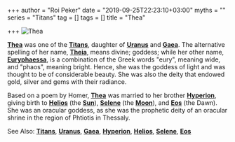 +++
author = "Roi Peker"
date = "2019-09-25T22:23:10+03:00"
myths = ""
series = "Titans"
tag = []
tags = []
title = "Thea"

+++
![Thea](https://www.greekmythology.com/images/mythology/thea_26.jpg)

[**Thea**](https://www.greekmythology.com/Titans/Thea/thea.html "Thea") was one of the [**Titans**](https://www.greekmythology.com/Titans/titans.html "Titans"), daughter of [**Uranus**](https://www.greekmythology.com/Other_Gods/Uranus/uranus.html "Uranus") and [**Gaea**](https://www.greekmythology.com/Other_Gods/Gaea/gaea.html "Gaea"). The alternative spelling of her name, [**Theia**](https://www.greekmythology.com/Titans/Thea/thea.html "Thea"), means divine; goddess; while her other name, [**Euryphaessa**](https://www.greekmythology.com/Titans/Thea/thea.html "Thea"), is a combination of the Greek words "eury", meaning wide, and "phaos", meaning bright. Hence, she was the goddess of light and was thought to be of considerable beauty. She was also the deity that endowed gold, silver and gems with their radiance.

Based on a poem by Homer, [**Thea**](https://www.greekmythology.com/Titans/Thea/thea.html "Thea") was married to her brother [**Hyperion**](https://www.greekmythology.com/Titans/Hyperion/hyperion.html "Hyperion"), giving birth to [**Helios**](https://www.greekmythology.com/Other_Gods/Helios/helios.html "Helios") (the [**Sun**](https://www.greekmythology.com/Myths/Planets/Sun/sun.html "Sun")), [**Selene**](https://www.greekmythology.com/Titans/Selene/selene.html "Selene") (the [**Moon**](https://www.greekmythology.com/Myths/Planets/Moon/moon.html "Moon")), and [**Eos**](https://www.greekmythology.com/Titans/Eos/eos.html "Eos") (the Dawn). She was an oracular goddess, as she was the prophetic deity of an oracular shrine in the region of Phtiotis in Thessaly.

See Also: [**Titans**](https://www.greekmythology.com/Titans/titans.html "Titans"), [**Uranus**](https://www.greekmythology.com/Other_Gods/Uranus/uranus.html "Uranus"), [**Gaea**](https://www.greekmythology.com/Other_Gods/Gaea/gaea.html "Gaea"), [**Hyperion**](https://www.greekmythology.com/Titans/Hyperion/hyperion.html "Hyperion"), [**Helios**](https://www.greekmythology.com/Other_Gods/Helios/helios.html "Helios"), [**Selene**](https://www.greekmythology.com/Titans/Selene/selene.html "Selene"), [**Eos**](https://www.greekmythology.com/Titans/Eos/eos.html "Eos")